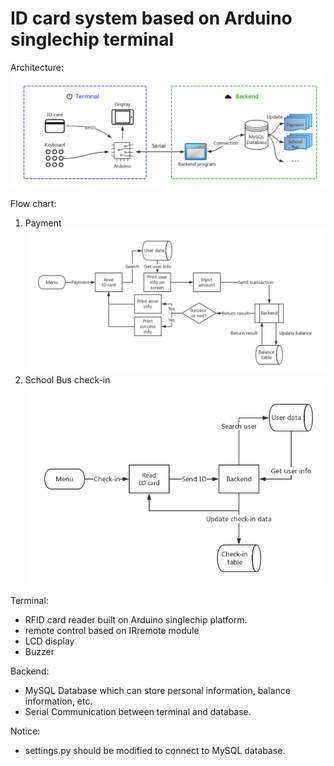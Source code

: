 # ID card system based on Arduino singlechip terminal

Architecture:<br>
![](image/IDcard-system.png)

Flow chart:<br>
1. Payment
![](image/Payment.png)
2. School Bus check-in
![](image/Check-in.png)

Terminal:<br>
* RFID card reader built on Arduino singlechip platform.
* remote control based on IRremote module
* LCD display
* Buzzer

Backend:<br>
* MySQL Database which can store personal information, balance information, etc.
* Serial Communication between terminal and database.

Notice:<br>
* settings.py should be modified to connect to MySQL database.
